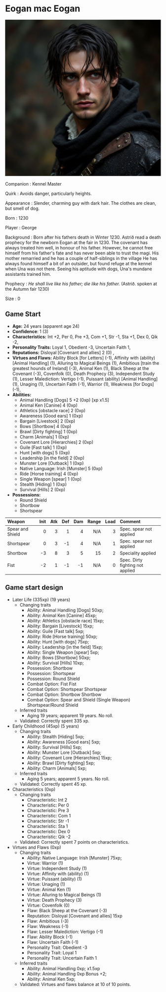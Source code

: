 # Eogan mac Eogan

![Eogan mac Eogan](../images/eogan.jpeg)

Companion
: Kennel Master

Quirk
: Avoids danger, particularly heights.

Appearance
: Slender, charming guy with dark hair. The clothes are clean, but smell of dog.

Born
: 1230

Player
: George

Background
: Born after his fathers death in Winter 1230. Astrið read a death prophecy for the newborn Eogan at the fair in 1230.  The covenant has always treated him well, in honour of his father. However, he cannot free himself from his father's fate and has never been able to trust the magi. His mother remarried and he has a couple of half-siblings in the village He has always found himself a bit of an outsider, but found refuge at the kennel when Una was not there. Seeing his aptitude with dogs, Una's mundane assistants trained him.

Prophecy
: *He shall live like his father; die like his father.*  (Astrið. spoken at the Autumn fair 1230)

Size
: 0

## Game Start

+ **Age:** 24 years (apparent age 24)
+ **Confidence**: 1 (3)
+ **Characteristics:** 
Int +2, 
Per 0, 
Pre +3, 
Com +1, 
Str -1, 
Sta +1, 
Dex 0, 
Qik -2, 
+ **Personality Traits:** 
Loyal 1, 
Obedient -3, 
Uncertain Faith 1, 
+ **Reputations:** 
Disloyal [Covenant and allies] 2 (0) , 
+ **Virtues and Flaws:** 
Ability Block [for Letters] (-1), 
Affinity with (ability) [Animal Handling] (1), 
Alluring to Magical Beings (1), 
Ambitious [train the greatest hounds of Ireland] (-3), 
Animal Ken (1), 
Black Sheep at the Covenant (-3), 
Covenfolk (0), 
Death Prophecy (3), 
Independent Study (1), 
Lesser Malediction: Vertigo (-1), 
Puissant (ability) [Animal Handling] (1), 
Unaging (1), 
Uncertain Faith (-1), 
Warrior (1), 
Weakness [for Dogs] (-1), 
+ **Abilities:**
    + Animal Handling [Dogs] 5 +2 (0xp) [xp x1.5]
    + Animal Ken [Canine] 4 (0xp)
    + Athletics [obstacle race] 2 (0xp)
    + Awareness [Good ears] 1 (0xp)
    + Bargain [Livestock] 2 (0xp)
    + Bows [Shortbow] 4 (0xp)
    + Brawl [Dirty fighting] 1 (0xp)
    + Charm [Animals] 1 (0xp)
    + Covenant Lore [Hierarchies] 2 (0xp)
    + Guile [Fast talk] 1 (0xp)
    + Hunt [with dogs] 5 (0xp)
    + Leadership [in the field] 2 (0xp)
    + Munster Lore [Outback] 1 (0xp)
    + Native Language: Irish [Munster] 5 (0xp)
    + Ride [Horse training] 4 (0xp)
    + Single Weapon [spear] 1 (0xp)
    + Stealth [Hiding] 1 (0xp)
    + Survival [Hills] 2 (0xp)
+ **Possessions:**
    + Round Shield
    + Shortbow
    + Shortspear

| Weapon | Init | Atk | Def | Dam | Range | Load | Comment |
|  :- |  -: |  -: |  -: |  -: |  -: |  -: | :- |
| Spear and Shield | 0 | 3 | 1 | 4 | N/A | 3 | Spec. spear not applied |
| Shortspear | 0 | 3 | -1 | 4 | N/A | 1 | Spec. spear not applied |
| Shortbow | -3 | 8 | 3 | 5 | 15 | 2 | Speciality applied |
| Fist | -2 | 1 | -1 | -1 | N/A | 0 | Spec. Dirty fighting not applied |

## Game start design

+ Later Life (335xp) (19 years)
    + Changing traits
        + Ability: Animal Handling [Dogs] 50xp; 
        + Ability: Animal Ken [Canine] 45xp; 
        + Ability: Athletics [obstacle race] 15xp; 
        + Ability: Bargain [Livestock] 15xp; 
        + Ability: Guile [Fast talk] 5xp; 
        + Ability: Ride [Horse training] 50xp; 
        + Ability: Hunt [with dogs] 75xp; 
        + Ability: Leadership [in the field] 15xp; 
        + Ability: Single Weapon [spear] 5xp; 
        + Ability: Bows [Shortbow] 50xp; 
        + Ability: Survival [Hills] 10xp; 
        + Possession: Shortbow
        + Possession: Shortspear
        + Possession: Round Shield
        + Combat Option: Fist Fist
        + Combat Option: Shortspear Shortspear
        + Combat Option: Shortbow Shortbow
        + Combat Option: Spear and Shield (Single Weapon) Shortspear/Round Shield
    + Inferred traits
        + Aging 19 years; apparent 19 years. No roll. 
    + Validated: Correctly spent 335 xp.
+ Early Childhood (45xp) (5 years)
    + Changing traits
        + Ability: Stealth [Hiding] 5xp; 
        + Ability: Awareness [Good ears] 5xp; 
        + Ability: Survival [Hills] 5xp; 
        + Ability: Munster Lore [Outback] 5xp; 
        + Ability: Covenant Lore [Hierarchies] 15xp; 
        + Ability: Brawl [Dirty fighting] 5xp; 
        + Ability: Charm [Animals] 5xp; 
    + Inferred traits
        + Aging 5 years; apparent 5 years. No roll. 
    + Validated: Correctly spent 45 xp.
+ Characteristics (0xp)
    + Changing traits
        + Characteristic: Int 2
        + Characteristic: Per 0
        + Characteristic: Pre 3
        + Characteristic: Com 1
        + Characteristic: Str -1
        + Characteristic: Sta 1
        + Characteristic: Dex 0
        + Characteristic: Qik -2
    + Validated: Correctly spent 7 points on characteristics.
+ Virtues and Flaws (0xp)
    + Changing traits
        + Ability: Native Language: Irish [Munster] 75xp; 
        + Virtue: Warrior (1)
        + Virtue: Independent Study (1)
        + Virtue: Affinity with (ability) (1)
        + Virtue: Puissant (ability) (1)
        + Virtue: Unaging (1)
        + Virtue: Animal Ken (1)
        + Virtue: Alluring to Magical Beings (1)
        + Virtue: Death Prophecy (3)
        + Virtue: Covenfolk (0)
        + Flaw: Black Sheep at the Covenant (-3)
        + Reputation: Disloyal [Covenant and allies] 15xp
        + Flaw: Ambitious (-3)
        + Flaw: Weakness (-1)
        + Flaw: Lesser Malediction: Vertigo (-1)
        + Flaw: Ability Block (-1)
        + Flaw: Uncertain Faith (-1)
        + Personality Trait: Obedient -3
        + Personality Trait: Loyal 1
        + Personality Trait: Uncertain Faith 1
    + Inferred traits
        + Ability: Animal Handling 0xp;  x1.5xp
        + Ability: Animal Handling 0xp Bonus +2; 
        + Ability: Animal Ken 5xp; 
    + Validated: Virtues and flaws balance at 10 of 10 points.

